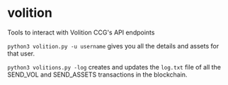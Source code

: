 # volition
Tools to interact with Volition CCG's API endpoints

`python3 volition.py -u username` gives you all the details and assets for that user.

`python3 volitions.py -log` creates and updates the `log.txt` file of all the SEND_VOL and SEND_ASSETS transactions in the blockchain.
